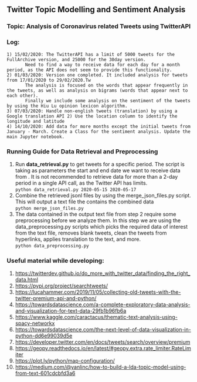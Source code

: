 ## Twitter Topic Modelling and Sentiment Analysis

### Topic: Analysis of Coronavirus related Tweets using TwitterAPI

### Log:
    1) 15/02/2020: The TwitterAPI has a limit of 5000 tweets for the FullArchive version, and 25000 for the 30day version.
		   Need to find a way to receive data for each day for a month period, as the API does not seem to provide this functionality.
    2) 01/03/2020: Version one completed. It included analysis for tweets from 17/01/2020 to 29/02/2020.Tw
		   The analysis is focused on the words that appear frequently in the tweets, as well as analysis on bigrams (words that appear next to each other).
		   Finally we include some analysis on the sentiment of the tweets by using the Hiu Lu opinion lexicon algorithm.
    3) 07/03/2020: Handle non-english tweets (translation) by using a Google translation API 2) Use the location column to identify the longitude and latitude
    4) 14/10/2020: Add data for more months except the initial tweets from January - March. Create a Class for the sentiment analysis. Update the main Jupyter notebook.

### Running Guide for Data Retrieval and Preprocessing
1. Run **data_retrieval.py** to get tweets for a specific period. The script is taking as parameters the start and end date we want to receive data from . It is not recommended to retrieve data for more than a 2-day period in a single API call, as the Twitter API has limits.<br/>
	`python data_retrieval.py 2020-05-15 2020-05-17`
2. Combine the retrieved jsonl files by using the merge_json_files.py script. This will output a text file the contains the combined data<br/>
	`python merge_json_files.py`
3. The data contained in the output text file from step 2 require some preprocessing before we analyze them. In this step we are using the data_preprocessing.py scripts which picks the required data of interest from the text file, removes blank tweets, clean the tweets from hyperlinks, applies translation to the text, and more.<br/>
	`python data_preprocessing.py`

### Useful material while developing:
1) https://twitterdev.github.io/do_more_with_twitter_data/finding_the_right_data.html
2) https://pypi.org/project/searchtweets/
3) https://lucahammer.com/2019/11/05/collecting-old-tweets-with-the-twitter-premium-api-and-python/
4) https://towardsdatascience.com/a-complete-exploratory-data-analysis-and-visualization-for-text-data-29fb1b96fb6a
5) https://www.kaggle.com/caractacus/thematic-text-analysis-using-spacy-networkx
6) https://towardsdatascience.com/the-next-level-of-data-visualization-in-python-dd6e99039d5e
7) https://developer.twitter.com/en/docs/tweets/search/overview/premium
8) https://geopy.readthedocs.io/en/latest/#geopy.extra.rate_limiter.RateLimiter
9) https://plot.ly/python/map-configuration/
10) https://medium.com/@yanlinc/how-to-build-a-lda-topic-model-using-from-text-601cdcbfd3a6
